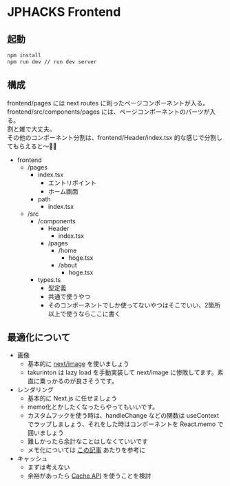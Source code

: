 # JPHACKS Frontend

## 起動

```sh
npm install
npm run dev // run dev server
```

## 構成

frontend/pages には next routes に則ったページコンポーネントが入る。  
frontend/src/components/pages には、ページコンポーネントのパーツが入る。  
割と雑で大丈夫。  
その他のコンポーネント分割は、frontend/Header/index.tsx 的な感じで分割してもらえると〜🙇‍♂️

- frontend
    - /pages
        - index.tsx
            - エントリポイント
            - ホーム画面
        - path
            - index.tsx
    - /src
        - /components
            - Header
                - index.tsx
            - /pages
                - /home
                    - hoge.tsx
                - /about
                    - hoge.tsx
        - types.ts
            - 型定義
            - 共通で使うやつ
            - そのコンポーネントでしか使ってないやつはそこでいい、2箇所以上で使うならここに書く

## 最適化について

- 画像
    - 基本的に [next/image](https://nextjs.org/docs/api-reference/next/image) を使いましょう
    - takurinton は lazy load を手動実装して next/image に惨敗してます。素直に乗っかるのが良さそうです。
- レンダリング
    - 基本的に Next.js に任せましょう
    - memo化とかしたくなったらやってもいいです。
    - カスタムフックを使う時は、handleChange などの関数は useContext でラップしましょう、それをした時はコンポーネントを React.memo で囲いましょう
    - 難しかったら余計なことはしなくていいです
    - メモ化については [この記事](https://blog.takurinton.dev/post/84) あたりを参考に
- キャッシュ
    - まずは考えない
    - 余裕があったら [Cache API](https://developer.mozilla.org/ja/docs/Web/API/Cache) を使うことを検討